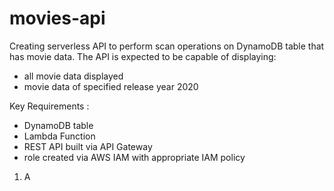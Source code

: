 # movies-api
Creating serverless API to perform scan operations on DynamoDB table that has movie data. The API is expected to be capable of displaying:
- all movie data displayed
- movie data of specified release year 2020 

Key Requirements :
- DynamoDB table
- Lambda Function
- REST API built via API Gateway
- role created via AWS IAM with appropriate IAM policy

1. A
